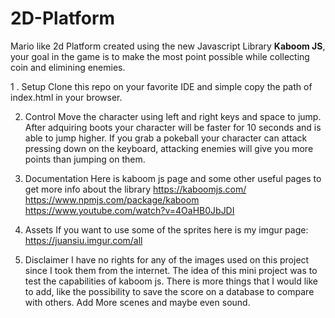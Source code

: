 # 2D-Platform

Mario like 2d Platform created using the new Javascript Library **Kaboom JS**, your goal in the game is to make the most point possible while collecting coin and elimining enemies.

1 . Setup
Clone this repo on your favorite IDE and simple copy the path of index.html in your browser.

2. Control
Move the character using left and right keys and space to jump. After adquiring boots your character will be faster for 10 seconds and is able to jump higher. If you grab a pokeball your character can attack pressing down on the keyboard, attacking enemies will give you more points than jumping on them.

3. Documentation
Here is kaboom js page and some other useful pages to get more info about the library
https://kaboomjs.com/
https://www.npmjs.com/package/kaboom
https://www.youtube.com/watch?v=4OaHB0JbJDI

4. Assets
If you want to use some of the sprites here is my imgur page:
https://juansiu.imgur.com/all

5. Disclaimer
I have no rights for any of the images used on this project since I took them from the internet.
The idea of this mini project was to test the capabilities of kaboom js.
There is more things that I would like to add, like the possibility to save the score on a database to compare with others. Add More scenes and maybe even sound.


